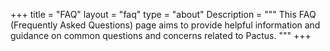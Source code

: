 +++
title = "FAQ"
layout = "faq"
type = "about"
Description = """
This FAQ (Frequently Asked Questions) page aims to provide helpful information and guidance on common questions and
concerns related to Pactus.
"""
+++
